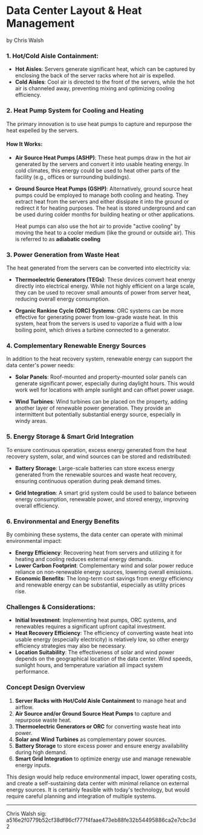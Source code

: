 # Data Center Layout & Heat Management

by Chris Walsh

### 1. **Hot/Cold Aisle Containment**:
- **Hot Aisles**: Servers generate significant heat, which can be captured by enclosing the back of the server racks where hot air is expelled.
- **Cold Aisles**: Cool air is directed to the front of the servers, while the hot air is channeled away, preventing mixing and optimizing cooling efficiency.

### 2. **Heat Pump System for Cooling and Heating**
The primary innovation is to use heat pumps to capture and repurpose the heat expelled by the servers.

#### **How It Works**:
- **Air Source Heat Pumps (ASHP)**: These heat pumps draw in the hot air generated by the servers and convert it into usable heating energy. In cold climates, this energy could be used to heat other parts of the facility (e.g., offices or surrounding buildings).
- **Ground Source Heat Pumps (GSHP)**: Alternatively, ground source heat pumps could be employed to manage both cooling and heating. They extract heat from the servers and either dissipate it into the ground or redirect it for heating purposes. The heat is stored underground and can be used during colder months for building heating or other applications.
  
  Heat pumps can also use the hot air to provide "active cooling" by moving the heat to a cooler medium (like the ground or outside air). This is referred to as **adiabatic cooling**

### 3. **Power Generation from Waste Heat**
The heat generated from the servers can be converted into electricity via:

- **Thermoelectric Generators (TEGs)**: These devices convert heat energy directly into electrical energy. While not highly efficient on a large scale, they can be used to recover small amounts of power from server heat, reducing overall energy consumption.
  
- **Organic Rankine Cycle (ORC) Systems**: ORC systems can be more effective for generating power from low-grade waste heat. In this system, heat from the servers is used to vaporize a fluid with a low boiling point, which drives a turbine connected to a generator.

### 4. **Complementary Renewable Energy Sources**
In addition to the heat recovery system, renewable energy can support the data center's power needs:

- **Solar Panels**: Roof-mounted and property-mounted solar panels can generate significant power, especially during daylight hours. This would work well for locations with ample sunlight and can offset power usage.
  
- **Wind Turbines**: Wind turbines can be placed on the property, adding another layer of renewable power generation. They provide an intermittent but potentially substantial energy source, especially in windy areas.

### 5. **Energy Storage & Smart Grid Integration**
To ensure continuous operation, excess energy generated from the heat recovery system, solar, and wind sources can be stored and redistributed:

- **Battery Storage**: Large-scale batteries can store excess energy generated from the renewable sources and waste heat recovery, ensuring continuous operation during peak demand times.
  
- **Grid Integration**: A smart grid system could be used to balance between energy consumption, renewable power, and stored energy, improving overall efficiency.

### 6. **Environmental and Energy Benefits**
By combining these systems, the data center can operate with minimal environmental impact:
- **Energy Efficiency**: Recovering heat from servers and utilizing it for heating and cooling reduces external energy demands.
- **Lower Carbon Footprint**: Complementary wind and solar power reduce reliance on non-renewable energy sources, lowering overall emissions.
- **Economic Benefits**: The long-term cost savings from energy efficiency and renewable energy can be substantial, especially as utility prices rise.

### **Challenges & Considerations**:
- **Initial Investment**: Implementing heat pumps, ORC systems, and renewables requires a significant upfront capital investment.
- **Heat Recovery Efficiency**: The efficiency of converting waste heat into usable energy (especially electricity) is relatively low, so other energy efficiency strategies may also be necessary.
- **Location Suitability**: The effectiveness of solar and wind power depends on the geographical location of the data center. Wind speeds, sunlight hours, and temperature variation all impact system performance.

### **Concept Design Overview**
1. **Server Racks with Hot/Cold Aisle Containment** to manage heat and airflow.
2. **Air Source and/or Ground Source Heat Pumps** to capture and repurpose waste heat.
3. **Thermoelectric Generators or ORC** for converting waste heat into power.
4. **Solar and Wind Turbines** as complementary power sources.
5. **Battery Storage** to store excess power and ensure energy availability during high demand.
6. **Smart Grid Integration** to optimize energy use and manage renewable energy inputs.

This design would help reduce environmental impact, lower operating costs, and create a self-sustaining data center with minimal reliance on external energy sources. It is certainly feasible with today's technology, but would require careful planning and integration of multiple systems.

---

Chris Walsh
sig: a516e2f0779b52cf38df86cf777f4faae473eb88fe32b54495886ca2e7cbc3d2
